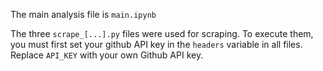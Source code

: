 The main analysis file is `main.ipynb`

The three `scrape_[...].py` files were used for scraping. To execute them, you must first set your github API key in the `headers` variable in all files. Replace `API_KEY` with your own Github API key.
